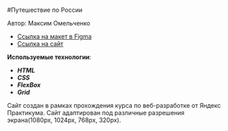 #Путешествие по России

Автор: Максим Омельченко
* [Ссылка на макет в Figma](https://www.figma.com/file/5S2WSbEFL6awjVWJ0NWL8Q/Sprint-3_-Russia-_-desktop-%2B-mobile?node-id=62863%3A634)
* [Ссылка на сайт](https://maksimome1chenko.github.io/russian-travel/)

__Используемые технологии__:

* ___HTML___
* ___CSS___
* ___FlexBox___
* ___Grid___

Сайт создан в рамках прохождения курса по веб-разработке от Яндекс Практикума. Сайт адаптирован под различные разрешения экрана(1080px, 1024px, 768px, 320px).
